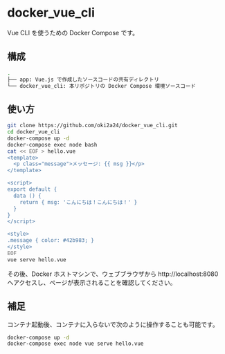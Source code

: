 # docker_vue_cli
Vue CLI を使うための Docker Compose です。

## 構成
```bash
.
├── app: Vue.js で作成したソースコードの共有ディレクトリ
└── docker_vue_cli: 本リポジトリの Docker Compose 環境ソースコード
```

## 使い方
```bash
git clone https://github.com/oki2a24/docker_vue_cli.git
cd docker_vue_cli
docker-compose up -d
docker-compose exec node bash
cat << EOF > hello.vue
<template>
  <p class="message">メッセージ: {{ msg }}</p>
</template>

<script>
export default {
  data () {
    return { msg: 'こんにちは！こんにちは！' }
  }
}
</script>

<style>
.message { color: #42b983; }
</style>
EOF
vue serve hello.vue
```

その後、Docker ホストマシンで、ウェブブラウザから http://localhost:8080 へアクセスし、ページが表示されることを確認してください。

## 補足
コンテナ起動後、コンテナに入らないで次のように操作することも可能です。

```bash
docker-compose up -d
docker-compose exec node vue serve hello.vue
 ```
